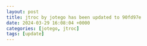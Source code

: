 ```yaml
---
layout: post
title: jtroc by jotego has been updated to 90fd97e
date: 2024-03-29 16:08:04 +0000
categories: [jotego, jtroc]
tags: [update]
---
```


